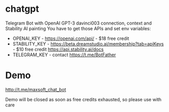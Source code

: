 # chatgpt

Telegram Bot with OpenAI GPT-3 davinci003 connection, context and Stability AI painting
You have to get those APIs and set env variables:

* OPENAI_KEY - https://openai.com/api/ - $18 free credit
* STABILITY_KEY - https://beta.dreamstudio.ai/membership?tab=apiKeys - $10 free credit https://api.stability.ai/docs
* TELEGRAM_KEY - contact https://t.me/BotFather


# Demo
http://t.me/maxsoft_chat_bot

Demo will be closed as soon as free credits exhausted, so please use with care
